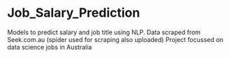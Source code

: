 # Job_Salary_Prediction

Models to predict salary and job title using NLP. 
Data scraped from Seek.com.au (spider used for scraping also uploaded)
Project focussed on data science jobs in Australia
